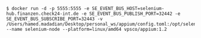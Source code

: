 	$ docker run -d -p 5555:5555 -e SE_EVENT_BUS_HOST=selenium-hub.finanzen.check24-int.de -e SE_EVENT_BUS_PUBLISH_PORT=32442 -e SE_EVENT_BUS_SUBSCRIBE_PORT=32443 -v /Users/hamed.madadian/Desktop/personal_ws/appium/config.toml:/opt/selenium/config.toml:ro --name selenium-node --platform=linux/amd64 vpsco/appium:1.2